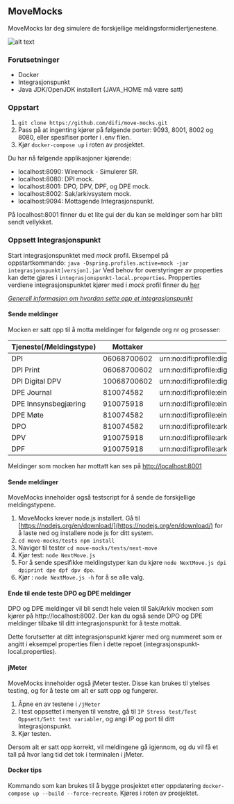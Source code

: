 ## MoveMocks

MoveMocks lar deg simulere de forskjellige meldingsformidlertjenestene.

![alt text](images/Mock.jpg "Container diagram")


### Forutsetninger

* Docker
* Integrasjonspunkt
* Java JDK/OpenJDK installert (JAVA_HOME må være satt)


### Oppstart

1. ``` git clone https://github.com/difi/move-mocks.git ```
2. Pass på at ingenting kjører på følgende porter: 9093, 8001, 8002 og 8080, eller spesifiser porter i .env filen.
3. Kjør ``` docker-compose up ``` i roten av prosjektet. 

Du har nå følgende applikasjoner kjørende:

* localhost:8090: Wiremock - Simulerer SR.
* localhost:8080: DPI mock.
* localhost:8001: DPO, DPV, DPF, og DPE mock.
* localhost:8002: Sak/arkivsystem mock.
* localhost:9094: Mottagende Integrasjonspunkt.

På localhost:8001 finner du et lite gui der du kan se meldinger som har blitt sendt vellykket.


### Oppsett Integrasjonspunkt

Start integrasjonspunktet med *mock* profil. Eksempel på oppstartkommando: ```java -Dspring.profiles.active=mock -jar integrasjonspunkt[versjon].jar```
Ved behov for overstyringer av properties kan dette gjøres i ```integrasjonspunkt-local.properties```. Propperties verdiene integrasjonspunktet kjører med i *mock* profil finner du [her](https://github.com/difi/move-integrasjonspunkt/blob/development/integrasjonspunkt/src/main/resources/config/application-mock.properties)

[*Generell informasjon om hvordan sette opp et integrasjonspunkt*](https://difi.github.io/felleslosninger/eformidling_download_ip.html)

#### Sende meldinger

Mocken er satt opp til å motta meldinger for følgende org nr og prosesser:

| Tjeneste(/Meldingstype)| Mottaker    | Prosess                                                     | Dokumenttype                                 |
|------------------------|-------------|-------------------------------------------------------------|----------------------------------------------|
| DPI                    | 06068700602 | urn:no:difi:profile:digitalpost:info:ver1.0                 | urn:no:difi:digitalpost:xsd:digital::digital |
| DPI Print              | 06068700602 | urn:no:difi:profile:digitalpost:vedtak:ver1.0               | urn:no:difi:digitalpost:xsd:fysisk::print    |
| DPI Digital DPV        | 10068700602 | urn:no:difi:profile:digitalpost:info:ver1.0	               | urn:no:difi:digitalpost:xsd:digital::digital_dpv |
| DPE Journal            | 810074582   | urn:no:difi:profile:einnsyn:journalpost:ver1.0              | urn:no:difi:einnsyn:xsd::publisering         |
| DPE Innsynsbegjæring   | 910075918   | urn:no:difi:profile:einnsyn:innsynskrav:ver1.0              | urn:no:difi:einnsyn:xsd::innsynskrav         |
| DPE Møte               | 810074582   | urn:no:difi:profile:einnsyn:meeting:ver1.0                  | urn:no:difi:einnsyn:xsd::publisering         |
| DPO                    | 810074582   | urn:no:difi:profile:arkivmelding:administrasjon:ver1.0      | urn:no:difi:arkivmelding:xsd::arkivmelding   |
| DPV                    | 910075918   | urn:no:difi:profile:arkivmelding:helseSosialOgOmsorg:ver1.0 | urn:no:difi:arkivmelding:xsd::arkivmelding   |
| DPF                    | 910075918   | urn:no:difi:profile:arkivmelding:planByggOgGeodata:ver1.0   | urn:no:difi:arkivmelding:xsd::arkivmelding   |

Meldinger som mocken har mottatt kan ses på [http://localhost:8001](http://localhost:8001)


#### Sende meldinger

MoveMocks inneholder også testscript for å sende de forskjellige meldingstypene.

1. MoveMocks krever node.js installert. Gå til [https://nodejs.org/en/download/](https://nodejs.org/en/download/) for å laste ned og installere node js for ditt system.
2. ```cd move-mocks/tests npm install``` 
3. Naviger til tester ```cd move-mocks/tests/next-move```
4. Kjør test: ```node NextMove.js```
5. For å sende spesifikke meldingstyper kan du kjøre ``` node NextMove.js dpi dpiprint dpe dpf dpv dpo ```.
6. Kjør : ```node NextMove.js -h``` for å se alle valg.

#### Ende til ende teste DPO og DPE meldinger

DPO og DPE meldinger vil bli sendt hele veien til Sak/Arkiv mocken som kjører på http://localhost:8002.
Der kan du også sende DPO og DPE meldinger tilbake til ditt integrasjonspunkt for å teste mottak.

Dette forutsetter at ditt integrasjonspunkt kjører med org nummeret som er angitt i eksempel properties filen i dette repoet (integrasjonspunkt-local.properties).

#### jMeter

MoveMocks inneholder også jMeter tester. Disse kan brukes til ytelses testing, og for å teste om alt er satt opp og fungerer.
 
1. Åpne en av testene i ```/jMeter ```
2. I test oppsettet i menyen til venstre, gå til ```IP Stress test/Test Oppsett/Sett test variabler```, og angi IP og port til ditt Integrasjonspunkt.
3. Kjør testen.

Dersom alt er satt opp korrekt, vil meldingene gå igjennom, og du vil få et tall på hvor lang tid det tok i terminalen i jMeter. 

#### Docker tips

Kommando som kan brukes til å bygge prosjektet etter oppdatering ```docker-compose up --build --force-recreate```. Kjøres i roten av prosjektet.
